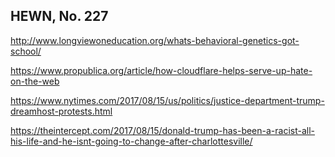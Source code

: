 ## HEWN, No. 227

http://www.longviewoneducation.org/whats-behavioral-genetics-got-school/

https://www.propublica.org/article/how-cloudflare-helps-serve-up-hate-on-the-web

https://www.nytimes.com/2017/08/15/us/politics/justice-department-trump-dreamhost-protests.html

https://theintercept.com/2017/08/15/donald-trump-has-been-a-racist-all-his-life-and-he-isnt-going-to-change-after-charlottesville/
